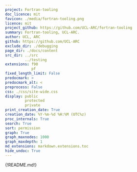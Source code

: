 ```yaml
---
project: Fortran-tooling
doc_licence: mit
favicon: ./media/fortran-tooling.png
licence: mit
project_github: https://github.com/UCL-ARC/fortran-tooling
summary: Fortran-tooling, UCL-ARC.
author: UCL, ARC
github: https://github.com/UCL-ARC
exclude_dir: ./debugging
page_dir: ./docs/content
src_dir: ../src
         ../testing
extensions: f90
            pf
fixed_length_limit: False
predocmark: >
predocmark_alt: <
preprocess: False
css: ./css/site-wide.css
display: public
         protected
         private
print_creation_date: True
creation_date: %Y-%m-%d %H:%M (UTC%z)
proc_internals: True
search: True
sort: permission
graph: True
graph_maxnodes: 1000
graph_maxdepth: 1
md_extensions: markdown.extensions.toc
hide_undoc: True
---
```


{!README.md!}
